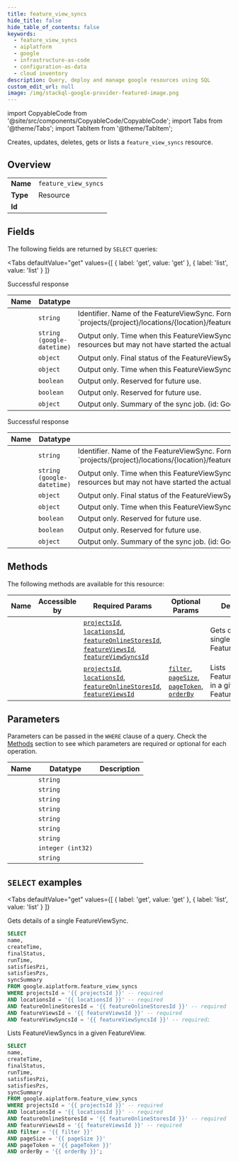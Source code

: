 ```yaml
--- 
title: feature_view_syncs
hide_title: false
hide_table_of_contents: false
keywords:
  - feature_view_syncs
  - aiplatform
  - google
  - infrastructure-as-code
  - configuration-as-data
  - cloud inventory
description: Query, deploy and manage google resources using SQL
custom_edit_url: null
image: /img/stackql-google-provider-featured-image.png
---
```


import CopyableCode from '@site/src/components/CopyableCode/CopyableCode';
import Tabs from '@theme/Tabs';
import TabItem from '@theme/TabItem';

Creates, updates, deletes, gets or lists a <code>feature_view_syncs</code> resource.

## Overview
<table><tbody>
<tr><td><b>Name</b></td><td><code>feature_view_syncs</code></td></tr>
<tr><td><b>Type</b></td><td>Resource</td></tr>
<tr><td><b>Id</b></td><td><CopyableCode code="google.aiplatform.feature_view_syncs" /></td></tr>
</tbody></table>

## Fields

The following fields are returned by `SELECT` queries:

<Tabs
    defaultValue="get"
    values={[
        { label: 'get', value: 'get' },
        { label: 'list', value: 'list' }
    ]}
>
<TabItem value="get">

Successful response

<table>
<thead>
    <tr>
    <th>Name</th>
    <th>Datatype</th>
    <th>Description</th>
    </tr>
</thead>
<tbody>
<tr>
    <td><CopyableCode code="name" /></td>
    <td><code>string</code></td>
    <td>Identifier. Name of the FeatureViewSync. Format: `projects/&#123;project&#125;/locations/&#123;location&#125;/featureOnlineStores/&#123;feature_online_store&#125;/featureViews/&#123;feature_view&#125;/featureViewSyncs/&#123;feature_view_sync&#125;`</td>
</tr>
<tr>
    <td><CopyableCode code="createTime" /></td>
    <td><code>string (google-datetime)</code></td>
    <td>Output only. Time when this FeatureViewSync is created. Creation of a FeatureViewSync means that the job is pending / waiting for sufficient resources but may not have started the actual data transfer yet.</td>
</tr>
<tr>
    <td><CopyableCode code="finalStatus" /></td>
    <td><code>object</code></td>
    <td>Output only. Final status of the FeatureViewSync. (id: GoogleRpcStatus)</td>
</tr>
<tr>
    <td><CopyableCode code="runTime" /></td>
    <td><code>object</code></td>
    <td>Output only. Time when this FeatureViewSync is finished. (id: GoogleTypeInterval)</td>
</tr>
<tr>
    <td><CopyableCode code="satisfiesPzi" /></td>
    <td><code>boolean</code></td>
    <td>Output only. Reserved for future use.</td>
</tr>
<tr>
    <td><CopyableCode code="satisfiesPzs" /></td>
    <td><code>boolean</code></td>
    <td>Output only. Reserved for future use.</td>
</tr>
<tr>
    <td><CopyableCode code="syncSummary" /></td>
    <td><code>object</code></td>
    <td>Output only. Summary of the sync job. (id: GoogleCloudAiplatformV1FeatureViewSyncSyncSummary)</td>
</tr>
</tbody>
</table>
</TabItem>
<TabItem value="list">

Successful response

<table>
<thead>
    <tr>
    <th>Name</th>
    <th>Datatype</th>
    <th>Description</th>
    </tr>
</thead>
<tbody>
<tr>
    <td><CopyableCode code="name" /></td>
    <td><code>string</code></td>
    <td>Identifier. Name of the FeatureViewSync. Format: `projects/&#123;project&#125;/locations/&#123;location&#125;/featureOnlineStores/&#123;feature_online_store&#125;/featureViews/&#123;feature_view&#125;/featureViewSyncs/&#123;feature_view_sync&#125;`</td>
</tr>
<tr>
    <td><CopyableCode code="createTime" /></td>
    <td><code>string (google-datetime)</code></td>
    <td>Output only. Time when this FeatureViewSync is created. Creation of a FeatureViewSync means that the job is pending / waiting for sufficient resources but may not have started the actual data transfer yet.</td>
</tr>
<tr>
    <td><CopyableCode code="finalStatus" /></td>
    <td><code>object</code></td>
    <td>Output only. Final status of the FeatureViewSync. (id: GoogleRpcStatus)</td>
</tr>
<tr>
    <td><CopyableCode code="runTime" /></td>
    <td><code>object</code></td>
    <td>Output only. Time when this FeatureViewSync is finished. (id: GoogleTypeInterval)</td>
</tr>
<tr>
    <td><CopyableCode code="satisfiesPzi" /></td>
    <td><code>boolean</code></td>
    <td>Output only. Reserved for future use.</td>
</tr>
<tr>
    <td><CopyableCode code="satisfiesPzs" /></td>
    <td><code>boolean</code></td>
    <td>Output only. Reserved for future use.</td>
</tr>
<tr>
    <td><CopyableCode code="syncSummary" /></td>
    <td><code>object</code></td>
    <td>Output only. Summary of the sync job. (id: GoogleCloudAiplatformV1FeatureViewSyncSyncSummary)</td>
</tr>
</tbody>
</table>
</TabItem>
</Tabs>

## Methods

The following methods are available for this resource:

<table>
<thead>
    <tr>
    <th>Name</th>
    <th>Accessible by</th>
    <th>Required Params</th>
    <th>Optional Params</th>
    <th>Description</th>
    </tr>
</thead>
<tbody>
<tr>
    <td><a href="#get"><CopyableCode code="get" /></a></td>
    <td><CopyableCode code="select" /></td>
    <td><a href="#parameter-projectsId"><code>projectsId</code></a>, <a href="#parameter-locationsId"><code>locationsId</code></a>, <a href="#parameter-featureOnlineStoresId"><code>featureOnlineStoresId</code></a>, <a href="#parameter-featureViewsId"><code>featureViewsId</code></a>, <a href="#parameter-featureViewSyncsId"><code>featureViewSyncsId</code></a></td>
    <td></td>
    <td>Gets details of a single FeatureViewSync.</td>
</tr>
<tr>
    <td><a href="#list"><CopyableCode code="list" /></a></td>
    <td><CopyableCode code="select" /></td>
    <td><a href="#parameter-projectsId"><code>projectsId</code></a>, <a href="#parameter-locationsId"><code>locationsId</code></a>, <a href="#parameter-featureOnlineStoresId"><code>featureOnlineStoresId</code></a>, <a href="#parameter-featureViewsId"><code>featureViewsId</code></a></td>
    <td><a href="#parameter-filter"><code>filter</code></a>, <a href="#parameter-pageSize"><code>pageSize</code></a>, <a href="#parameter-pageToken"><code>pageToken</code></a>, <a href="#parameter-orderBy"><code>orderBy</code></a></td>
    <td>Lists FeatureViewSyncs in a given FeatureView.</td>
</tr>
</tbody>
</table>

## Parameters

Parameters can be passed in the `WHERE` clause of a query. Check the [Methods](#methods) section to see which parameters are required or optional for each operation.

<table>
<thead>
    <tr>
    <th>Name</th>
    <th>Datatype</th>
    <th>Description</th>
    </tr>
</thead>
<tbody>
<tr id="parameter-featureOnlineStoresId">
    <td><CopyableCode code="featureOnlineStoresId" /></td>
    <td><code>string</code></td>
    <td></td>
</tr>
<tr id="parameter-featureViewSyncsId">
    <td><CopyableCode code="featureViewSyncsId" /></td>
    <td><code>string</code></td>
    <td></td>
</tr>
<tr id="parameter-featureViewsId">
    <td><CopyableCode code="featureViewsId" /></td>
    <td><code>string</code></td>
    <td></td>
</tr>
<tr id="parameter-locationsId">
    <td><CopyableCode code="locationsId" /></td>
    <td><code>string</code></td>
    <td></td>
</tr>
<tr id="parameter-projectsId">
    <td><CopyableCode code="projectsId" /></td>
    <td><code>string</code></td>
    <td></td>
</tr>
<tr id="parameter-filter">
    <td><CopyableCode code="filter" /></td>
    <td><code>string</code></td>
    <td></td>
</tr>
<tr id="parameter-orderBy">
    <td><CopyableCode code="orderBy" /></td>
    <td><code>string</code></td>
    <td></td>
</tr>
<tr id="parameter-pageSize">
    <td><CopyableCode code="pageSize" /></td>
    <td><code>integer (int32)</code></td>
    <td></td>
</tr>
<tr id="parameter-pageToken">
    <td><CopyableCode code="pageToken" /></td>
    <td><code>string</code></td>
    <td></td>
</tr>
</tbody>
</table>

## `SELECT` examples

<Tabs
    defaultValue="get"
    values={[
        { label: 'get', value: 'get' },
        { label: 'list', value: 'list' }
    ]}
>
<TabItem value="get">

Gets details of a single FeatureViewSync.

```sql
SELECT
name,
createTime,
finalStatus,
runTime,
satisfiesPzi,
satisfiesPzs,
syncSummary
FROM google.aiplatform.feature_view_syncs
WHERE projectsId = '{{ projectsId }}' -- required
AND locationsId = '{{ locationsId }}' -- required
AND featureOnlineStoresId = '{{ featureOnlineStoresId }}' -- required
AND featureViewsId = '{{ featureViewsId }}' -- required
AND featureViewSyncsId = '{{ featureViewSyncsId }}' -- required;
```
</TabItem>
<TabItem value="list">

Lists FeatureViewSyncs in a given FeatureView.

```sql
SELECT
name,
createTime,
finalStatus,
runTime,
satisfiesPzi,
satisfiesPzs,
syncSummary
FROM google.aiplatform.feature_view_syncs
WHERE projectsId = '{{ projectsId }}' -- required
AND locationsId = '{{ locationsId }}' -- required
AND featureOnlineStoresId = '{{ featureOnlineStoresId }}' -- required
AND featureViewsId = '{{ featureViewsId }}' -- required
AND filter = '{{ filter }}'
AND pageSize = '{{ pageSize }}'
AND pageToken = '{{ pageToken }}'
AND orderBy = '{{ orderBy }}';
```
</TabItem>
</Tabs>
